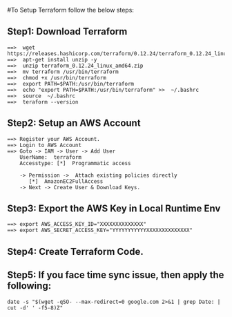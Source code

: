 #To Setup Terraform follow the below steps: 

## Step1: Download Terraform
```
==>  wget https://releases.hashicorp.com/terraform/0.12.24/terraform_0.12.24_linux_amd64.zip
==>  apt-get install unzip -y 
==>  unzip terraform_0.12.24_linux_amd64.zip 
==>  mv terraform /usr/bin/terraform
==>  chmod +x /usr/bin/terraform
==>  export PATH=$PATH:/usr/bin/terraform
==>  echo "export PATH=$PATH:/usr/bin/terraform" >>  ~/.bashrc
==>  source  ~/.bashrc
==>  teraform --version
```

## Step2: Setup an AWS Account 
```
==> Register your AWS Account. 
==> Login to AWS Account 
==> Goto -> IAM -> User -> Add User
    UserName:  terraform
    Accesstype: [*]  Programmatic access

    -> Permission ->  Attach existing policies directly 
       [*]  AmazonEC2FullAccess
    -> Next -> Create User & Download Keys. 
```

## Step3: Export the AWS Key in Local Runtime Env 
```
==> export AWS_ACCESS_KEY_ID="XXXXXXXXXXXXXX"
==> export AWS_SECRET_ACCESS_KEY="YYYYYYYYYYYXXXXXXXXXXXXXX"
```
## Step4: Create Terraform Code. 


## Step5: If you face time sync issue, then apply the following:
```
date -s "$(wget -qSO- --max-redirect=0 google.com 2>&1 | grep Date: | cut -d' ' -f5-8)Z"
```
